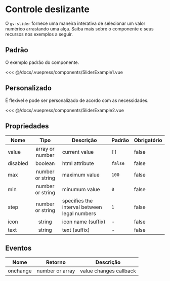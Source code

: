 # Controle deslizante

O `gv-slider` fornece uma maneira interativa de selecionar um valor numérico arrastando uma alça. Saiba mais sobre o componente e seus recursos nos exemplos a seguir.

## Padrão

O exemplo padrão do componente.

<slider-example-1 />

<<< @/docs/.vuepress/components/SliderExample1.vue

## Personalizado

É flexível e pode ser personalizado de acordo com as necessidades.

<slider-example-2 />

<<< @/docs/.vuepress/components/SliderExample2.vue

## Propriedades

| Nome     |       Tipo       | Descrição                                    | Padrão  | Obrigatório |
| -------- | :--------------: | -------------------------------------------- | ------- | ----------- |
| value    | array or number  | current value                                | `[]`    | false       |
| disabled |     boolean      | html attribute                               | `false` | false       |
| max      | number or string | maximum value                                | `100`   | false       |
| min      | number or string | minumum value                                | `0`     | false       |
| step     | number or string | specifies the interval between legal numbers | `1`     | false       |
| icon     |      string      | icon name (suffix)                           | -       | false       |
| text     |      string      | text (suffix)                                | -       | false       |

## Eventos

| Nome     | Retorno         | Descrição              |
| -------- | --------------- | ---------------------- |
| onchange | number or array | value changes callback |
